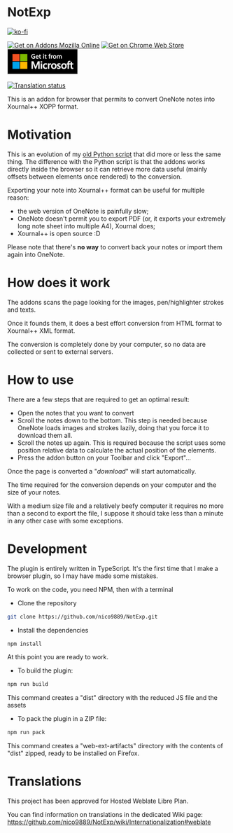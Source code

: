 # NotExp
[![ko-fi](https://ko-fi.com/img/githubbutton_sm.svg)](https://ko-fi.com/F1F52OY0N)

[![Get on Addons Mozilla Online](https://extensionworkshop.com/assets/img/documentation/publish/get-the-addon-178x60px.dad84b42.png)](https://addons.mozilla.org/it/firefox/addon/notexp/)
[![Get on Chrome Web Store](https://github.com/user-attachments/assets/e52c6e4c-10c5-4723-8a6a-014c042e02ea)](https://chromewebstore.google.com/detail/notexp/lbghdcdjdfngepdkmmemagflaekkmjmf)
[![Get on Microsoft Edge](assets/get-it-from-MS.png)](https://microsoftedge.microsoft.com/addons/detail/notexp/iajdflbejglpfjcginldhjbfccepabfj)


[![Translation status](https://hosted.weblate.org/widget/notexp/addon/287x66-grey.png)](https://hosted.weblate.org/engage/notexp/)

This is an addon for browser that permits to convert OneNote notes into Xournal++ XOPP format.

# Motivation
This is an evolution of my [old Python script](https://github.com/nico9889/OneNote2Xournalpp) that did more or less the same thing.
The difference with the Python script is that the addons works directly inside the browser so it can retrieve more data useful (mainly offsets between elements once rendered) to the conversion.

Exporting your note into Xournal++ format can be useful for multiple reason:
* the web version of OneNote is painfully slow;
* OneNote doesn't permit you to export PDF (or, it exports your extremely long note sheet into multiple A4), Xournal does;
* Xournal++ is open source :D

Please note that there's **no way** to convert back your notes or import them again into OneNote.

# How does it work
The addons scans the page looking for the images, pen/highlighter strokes and texts.

Once it founds them, it does a best effort conversion from HTML format to Xournal++ XML format.

The conversion is completely done by your computer, so no data are collected or sent to external servers.

# How to use
There are a few steps that are required to get an optimal result:
* Open the notes that you want to convert
* Scroll the notes down to the bottom. This step is needed because OneNote loads images and strokes lazily, doing that you force it to download them all.
* Scroll the notes up again. This is required because the script uses some position relative data to calculate the actual position of the elements.
* Press the addon button on your Toolbar and click "Export"...

Once the page is converted a "_download_" will start automatically.

The time required for the conversion depends on your computer and the size of your notes.

With a medium size file and a relatively beefy computer it requires no more than a second to export the file, I suppose it should take less than a minute in any other case with some exceptions.

# Development

The plugin is entirely written in TypeScript. It's the first time that I make a browser plugin, so I may have made some mistakes.

To work on the code, you need NPM, then with a terminal

* Clone the repository
```bash
git clone https://github.com/nico9889/NotExp.git
```

* Install the dependencies
```bash 
npm install
```

At this point you are ready to work.

* To build the plugin:
```bash
npm run build
```

This command creates a "dist" directory with the reduced JS file and the assets

* To pack the plugin in a ZIP file:
``` bash
npm run pack
```
This command creates a "web-ext-artifacts" directory with the contents of "dist" zipped, ready to be installed on Firefox.

# Translations
This project has been approved for Hosted Weblate Libre Plan.

You can find information on translations in the dedicated Wiki page: https://github.com/nico9889/NotExp/wiki/Internationalization#weblate
